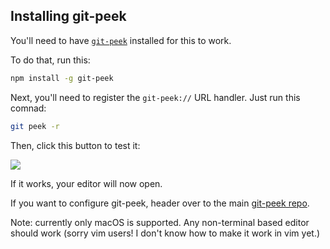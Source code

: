 ## Installing git-peek

You'll need to have [`git-peek`](https://github.com/jarred-sumner/git-peek) installed for this to work.

To do that, run this:

```bash
npm install -g git-peek
```

Next, you'll need to register the `git-peek://` URL handler. Just run this comnad:

```bash
git peek -r
```

Then, click this button to test it:

<a href="git-peek://https://github.com/Jarred-Sumner/git-peek-chrome-extension/tree/blob/main/"><img src="./test-button.svg"/></a>

If it works, your editor will now open.

If you want to configure git-peek, header over to the main [git-peek repo](https://github.com/Jarred-Sumner/git-peek).

Note: currently only macOS is supported. Any non-terminal based editor should work (sorry vim users! I don't know how to make it work in vim yet.)
